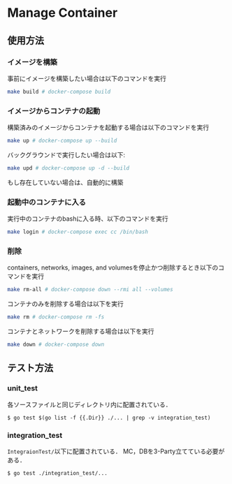 Manage Container
=====

## 使用方法
### イメージを構築
事前にイメージを構築したい場合は以下のコマンドを実行
```bash
make build # docker-compose build
```

### イメージからコンテナの起動
構築済みのイメージからコンテナを起動する場合は以下のコマンドを実行
```bash
make up # docker-compose up --build
```
バックグラウンドで実行したい場合は以下:
```bash
make upd # docker-compose up -d --build
```
もし存在していない場合は、自動的に構築

### 起動中のコンテナに入る
実行中のコンテナのbashに入る時、以下のコマンドを実行
```bash
make login # docker-compose exec cc /bin/bash
```

### 削除
containers, networks, images, and volumesを停止かつ削除するとき以下のコマンドを実行
```bash
make rm-all # docker-compose down --rmi all --volumes
```
コンテナのみを削除する場合は以下を実行
```bash
make rm # docker-compose rm -fs
```

コンテナとネットワークを削除する場合は以下を実行
```bash
make down # docker-compose down
```

## テスト方法
### unit_test
各ソースファイルと同じディレクトリ内に配置されている．
```console
$ go test $(go list -f {{.Dir}} ./... | grep -v integration_test)
```

### integration_test
`IntegraionTest/`以下に配置されている．
MC，DBを3-Party立てている必要がある．
```console
$ go test ./integration_test/...
```
